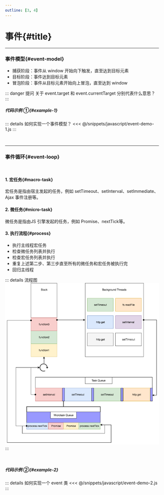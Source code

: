 ```yaml
---
outline: [3, 4]
---
```


# 事件{#title}

----

### 事件模型{#event-model}

+ 捕获阶段：事件从 window 开始向下触发，直至达到目标元素
+ 目标阶段：事件达到目标元素
+ 冒泡阶段：事件从目标元素开始向上冒泡，直至达到 window

::: danger 提问
关于 event.target 和 event.currentTarget 分别代表什么意思？
:::

##### 代码示例 ①{#example-1}

::: details 如何实现一个事件模型？
<<< @/snippets/javascript/event-demo-1.js
:::

<br />

---

### 事件循环{#event-loop}

<br />

#### 1. 宏任务{#macro-task}

宏任务是指由宿主发起的任务，例如 setTimeout、setInterval、setImmediate、Ajax 事件注册等。

#### 2. 微任务{#micro-task}

微任务是指由JS 引擎发起的任务，例如 Promise、nextTick等。

#### 3. 执行流程{#process}

+ 执行主线程宏任务
+ 检查微任务列表并执行
+ 检查宏任务列表并执行
+ 重复上述第二步、第三步直至所有的微任务和宏任务被执行完
+ 回归主线程

::: details 流程图
![Event Loop](docs/images/event-loop.png)
:::

<br />

##### 代码示例 ②{#example-2}

::: details 如何实现一个 event 类
<<< @/snippets/javascript/event-demo-2.js
:::